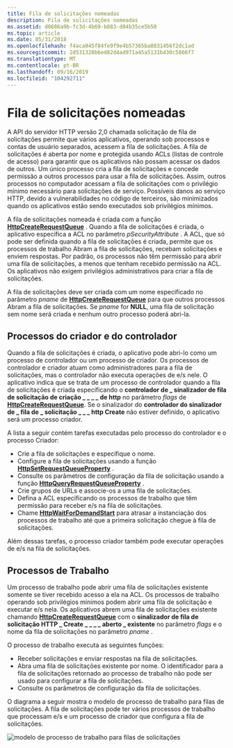 ```yaml
---
title: Fila de solicitações nomeadas
description: Fila de solicitações nomeadas
ms.assetid: d0686a9b-fc3d-4b69-b083-d04b35ce5b50
ms.topic: article
ms.date: 05/31/2018
ms.openlocfilehash: f4aca045f84fe9f9e4b57365ba8831456f2dc1ad
ms.sourcegitcommit: 2d531328b6ed82d4ad971a45a5131b430c5866f7
ms.translationtype: MT
ms.contentlocale: pt-BR
ms.lasthandoff: 09/16/2019
ms.locfileid: "104292711"
---
```

# <a name="named-request-queue"></a>Fila de solicitações nomeadas

A API do servidor HTTP versão 2,0 chamada solicitação de fila de solicitações permite que vários aplicativos, operando sob processos e contas de usuário separados, acessem a fila de solicitações. A fila de solicitações é aberta por nome e protegida usando ACLs (listas de controle de acesso) para garantir que os aplicativos não possam acessar os dados de outros. Um único processo cria a fila de solicitações e concede permissão a outros processos para usar a fila de solicitações. Assim, outros processos no computador acessam a fila de solicitações com o privilégio mínimo necessário para solicitações de serviço. Possíveis danos ao serviço HTTP, devido a vulnerabilidades no código de terceiros, são minimizados quando os aplicativos estão sendo executados sob privilégios mínimos.

A fila de solicitações nomeada é criada com a função [**HttpCreateRequestQueue**](/windows/desktop/api/Http/nf-http-httpcreaterequestqueue) . Quando a fila de solicitações é criada, o aplicativo especifica a ACL no parâmetro *pSecurityAttribute* . A ACL, que só pode ser definida quando a fila de solicitações é criada, permite que os processos de trabalho Abram a fila de solicitações, recebam solicitações e enviem respostas. Por padrão, os processos não têm permissão para abrir uma fila de solicitações, a menos que tenham recebido permissão na ACL. Os aplicativos não exigem privilégios administrativos para criar a fila de solicitações.

A fila de solicitações deve ser criada com um nome especificado no parâmetro *pname* de [**HttpCreateRequestQueue**](/windows/desktop/api/Http/nf-http-httpcreaterequestqueue) para que outros processos Abram a fila de solicitações. Se *pname* for **NULL**, uma fila de solicitação sem nome será criada e nenhum outro processo poderá abri-la.

## <a name="creator-and-controller-processes"></a>Processos do criador e do controlador

Quando a fila de solicitações é criada, o aplicativo pode abri-lo como um processo de controlador ou um processo de criador. Os processos de controlador e criador atuam como administradores para a fila de solicitações, mas o controlador não executa operações de e/s nele. O aplicativo indica que se trata de um processo de controlador quando a fila de solicitações é criada especificando o **controlador de \_ sinalizador de fila de solicitação de criação \_ \_ \_ \_ de http** no parâmetro *flags* de [**HttpCreateRequestQueue**](/windows/desktop/api/Http/nf-http-httpcreaterequestqueue). Se o sinalizador do **controlador do sinalizador de \_ fila de \_ solicitação \_ \_ \_ http Create** não estiver definido, o aplicativo será um processo criador.

A lista a seguir contém tarefas executadas pelo processo do controlador e o processo Criador:

-   Crie a fila de solicitações e especifique o nome.
-   Configure a fila de solicitações usando a função [**HttpSetRequestQueueProperty**](/windows/desktop/api/Http/nf-http-httpsetrequestqueueproperty) .
-   Consulte os parâmetros de configuração da fila de solicitação usando a função [**HttpQueryRequestQueueProperty**](/windows/desktop/api/Http/nf-http-httpqueryrequestqueueproperty) .
-   Crie grupos de URLs e associe-os a uma fila de solicitações.
-   Defina a ACL especificando os processos de trabalho que têm permissão para receber e/s na fila de solicitações.
-   Chame [**HttpWaitForDemandStart**](/windows/desktop/api/Http/nf-http-httpwaitfordemandstart) para atrasar a instanciação dos processos de trabalho até que a primeira solicitação chegue à fila de solicitações.

Além dessas tarefas, o processo criador também pode executar operações de e/s na fila de solicitações.

## <a name="worker-processes"></a>Processos de Trabalho

Um processo de trabalho pode abrir uma fila de solicitações existente somente se tiver recebido acesso a ela na ACL. Os processos de trabalho operando sob privilégios mínimos podem abrir uma fila de solicitação e executar e/s nela. Os aplicativos abrem uma fila de solicitações existente chamando [**HttpCreateRequestQueue**](/windows/desktop/api/Http/nf-http-httpcreaterequestqueue) com o **sinalizador de fila de solicitação HTTP \_ Create \_ \_ \_ \_ aberto \_ existente** no parâmetro *flags* e o nome da fila de solicitações no parâmetro *pname* .

O processo de trabalho executa as seguintes funções:

-   Receber solicitações e enviar respostas na fila de solicitações.
-   Abra uma fila de solicitações existente por nome. O identificador para a fila de solicitações retornado ao processo de trabalho não pode ser usado para configurar a fila de solicitações.
-   Consulte os parâmetros de configuração da fila de solicitações.

O diagrama a seguir mostra o modelo de processo de trabalho para filas de solicitações. A fila de solicitações pode ter vários processos de trabalho que processam e/s e um processo de criador que configura a fila de solicitações.

![modelo de processo de trabalho para filas de solicitações](images/namedrequestqueue.png)

 

 




